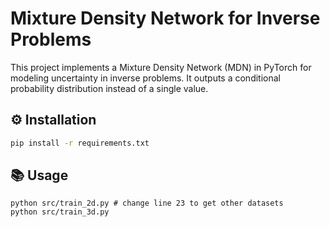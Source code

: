 # Mixture Density Network for Inverse Problems

This project implements a Mixture Density Network (MDN) in PyTorch for modeling uncertainty in inverse problems. It outputs a conditional probability distribution instead of a single value.

## ⚙️ Installation

```bash
pip install -r requirements.txt
```

## 📚 Usage

```
python src/train_2d.py # change line 23 to get other datasets
python src/train_3d.py
```
